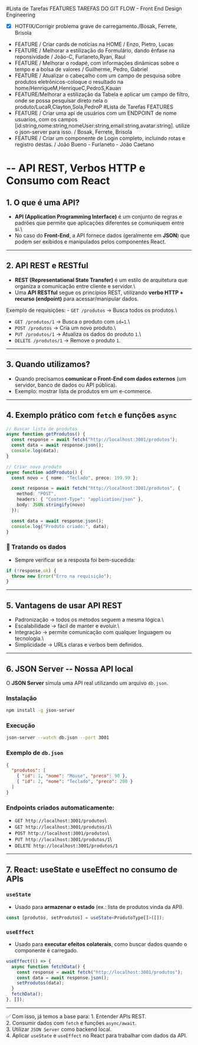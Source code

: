 #Lista de Tarefas FEATURES
TAREFAS DO GIT FLOW - Front End Design Engineering

- [x] HOTFIX/Corrigir problema grave de carregamento./Bosak, Ferrete, Brisola
- FEATURE / Criar cards de notícias na HOME / Enzo, Pietro, Lucas
- FEATURE / Melhorar a estilização do Formulário, dando ênfase na reponsividade / João-C, Furlaneto,Ryan, Raul
- FEATURE / Melhorar o rodapé, com informações dinâmicas sobre o tempo e a bolsa de valores / Guilherme, Pedro, Gabriel
- FEATURE / Atualizar o cabeçalho com um campo de pesquisa sobre produtos eletrônicos-coloque o resultado na home/HenriqueM,HenriqueC,PedroS,Kauan
- FEATURE/Melhorar a estilização da Tabela e aplicar um campo de filtro, onde se possa pesquisar direto nela o produto/LucaR,Clayton,Sola,PedroP
#Lista de Tarefas FEATURES
- FEATURE / Criar uma api de usuários com um ENDPOINT de nome usuarios, com os campos [id:string,nome:string,nomeUser:string,email:string,avatar:string]. utilize o json-server para isso. / Bosak, Ferrete, Brisola 
- FEATURE / Criar um componente de Login completo, incluindo rotas e registro destas. / João Bueno - Furlaneto - João Caetano

# -- API REST, Verbos HTTP e Consumo com React

## 1. O que é uma API?

-   **API (Application Programming Interface)** é um conjunto de regras
    e padrões que permite que aplicações diferentes se comuniquem entre
    si.\
-   No caso do **Front-End**, a API fornece dados (geralmente em
    **JSON**) que podem ser exibidos e manipulados pelos componentes
    React.

------------------------------------------------------------------------

## 2. API REST e RESTful

-   **REST (Representational State Transfer)** é um estilo de
    arquitetura que organiza a comunicação entre cliente e servidor.\
-   Uma **API RESTful** segue os princípios REST, utilizando **verbo
    HTTP + recurso (endpoint)** para acessar/manipular dados.

Exemplo de requisições: - `GET /produtos` → Busca todos os produtos.\
- `GET /produtos/1` → Busca o produto com `id=1`.\
- `POST /produtos` → Cria um novo produto.\
- `PUT /produtos/1` → Atualiza os dados do produto `1`.\
- `DELETE /produtos/1` → Remove o produto `1`.

------------------------------------------------------------------------

## 3. Quando utilizamos?

-   Quando precisamos **comunicar o Front-End com dados externos** (um
    servidor, banco de dados ou API pública).
-   Exemplo: mostrar lista de produtos em um e-commerce.

------------------------------------------------------------------------

## 4. Exemplo prático com `fetch` e funções `async`

``` ts
// Buscar lista de produtos
async function getProdutos() {
  const response = await fetch("http://localhost:3001/produtos");
  const data = await response.json();
  console.log(data);
}

// Criar novo produto
async function addProduto() {
  const novo = { nome: "Teclado", preco: 199.99 };

  const response = await fetch("http://localhost:3001/produtos", {
    method: "POST",
    headers: { "Content-Type": "application/json" },
    body: JSON.stringify(novo)
  });

  const data = await response.json();
  console.log("Produto criado:", data);
}
```

### 📌 Tratando os dados

-   Sempre verificar se a resposta foi bem-sucedida:

``` ts
if (!response.ok) {
  throw new Error("Erro na requisição");
}
```

------------------------------------------------------------------------

## 5. Vantagens de usar API REST

-   Padronização → todos os métodos seguem a mesma lógica.\
-   Escalabilidade → fácil de manter e evoluir.\
-   Integração → permite comunicação com qualquer linguagem ou
    tecnologia.\
-   Simplicidade → URLs claras e verbos bem definidos.

------------------------------------------------------------------------

## 6. JSON Server -- Nossa API local

O **JSON Server** simula uma API real utilizando um arquivo `db.json`.

### Instalação

``` bash
npm install -g json-server
```

### Execução

``` bash
json-server --watch db.json --port 3001
```

### Exemplo de `db.json`

``` json
{
  "produtos": [
    { "id": 1, "nome": "Mouse", "preco": 90 },
    { "id": 2, "nome": "Teclado", "preco": 200 }
  ]
}
```

### Endpoints criados automaticamente:

-   `GET http://localhost:3001/produtos`\
-   `GET http://localhost:3001/produtos/1`\
-   `POST http://localhost:3001/produtos`\
-   `PUT http://localhost:3001/produtos/1`\
-   `DELETE http://localhost:3001/produtos/1`

------------------------------------------------------------------------

## 7. React: useState e useEffect no consumo de APIs

### `useState`

-   Usado para **armazenar o estado** (ex.: lista de produtos vinda da
    API).

``` ts
const [produtos, setProdutos] = useState<ProdutoType[]>([]);
```

### `useEffect`

-   Usado para **executar efeitos colaterais**, como buscar dados quando
    o componente é carregado.

``` ts
useEffect(() => {
  async function fetchData() {
    const response = await fetch("http://localhost:3001/produtos");
    const data = await response.json();
    setProdutos(data);
  }
  fetchData();
}, []);
```

------------------------------------------------------------------------

✅ Com isso, já temos a base para: 1. Entender APIs REST.\
2. Consumir dados com `fetch` e funções `async/await`.\
3. Utilizar `JSON Server` como backend local.\
4. Aplicar `useState` e `useEffect` no React para trabalhar com dados da
API.
